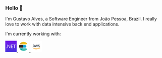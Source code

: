 ### Hello 👋

I'm Gustavo Alves, a Software Engineer from João Pessoa, Brazil. I really love to work with data intensive back end applications.

I'm currently working with:

<a href='https://dotnet.microsoft.com/' target="_blank">
    <img height="36" width="36" src="/images/dotNET.png" alt=".NET"/>
</a>

<a href='https://www.elastic.co/elasticsearch/' target="_blank">
    <img height="36" width="36" src="/images/elasticsearch.png" alt="Elasticsearch"/>
</a>

<a href='https://aws.amazon.com/' target="_blank">
    <img height="36" width="36" src="/images/aws.png" alt="AWS"/>
</a>


<!--
**GustavoMA/GustavoMA** is a ✨ _special_ ✨ repository because its `README.md` (this file) appears on your GitHub profile.

Here are some ideas to get you started:

- 🔭 I’m currently working on ...
- 🌱 I’m currently learning ...
- 👯 I’m looking to collaborate on ...
- 🤔 I’m looking for help with ...
- 💬 Ask me about ...
- 📫 How to reach me: ...
- 😄 Pronouns: ...
- ⚡ Fun fact: ...
-->
